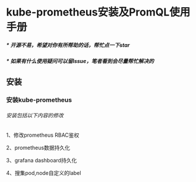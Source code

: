 # kube-prometheus安装及PromQL使用手册

##### * 开源不易，希望对你有所帮助的话，帮忙点一下star
##### * 如果有什么使用疑问可以留issue，笔者看到会尽量帮忙解决的

## 安装

### 安装kube-prometheus
###### 安装包括以下内容的修改
1、修改prometheus RBAC鉴权

2、prometheus数据持久化

3、grafana dashboard持久化

4、搜集pod,node自定义的label
